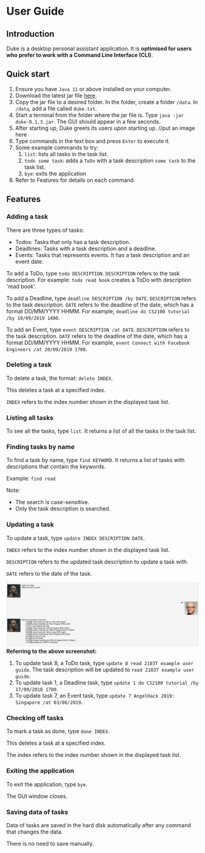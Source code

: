 # User Guide
## Introduction
Duke is a desktop personal assistant application. It is **optimised for users who prefer to work
with a Command Line Interface (CLI)**.

## Quick start
1. Ensure you have `Java 11` or above installed on your computer.
2. Download the latest jar file [here](https://github.com/C-likethis123/duke/releases/tag/A-Release).
3. Copy the jar file to a desired folder. In the folder, create a folder `/data`. In `/data`, add a file called `duke.txt`.
3. Start a terminal from the folder where the jar file is. Type `java -jar duke-0.1.3.jar`. The GUI should appear in a few seconds.
4. After starting up, Duke greets its users upon starting up.
//put an image here
5. Type commands in the text box and press `Enter` to execute it.
6. Some example commands to try:
    1. `list`: lists all tasks in the task list.
    2. `todo some task`: adds a `ToDo` with a task description `some task` to the task list.
    3. `bye`: exits the application
7. Refer to Features for details on each command.    
     
## Features 

### Adding a task 
There are three types of tasks:
* Todos: Tasks that only has a task description.
* Deadlines: Tasks with a task description and a deadline.
* Events: Tasks that represents events. It has a task description and an event date.

To add a ToDo, type `todo DESCRIPTION`. 
`DESCRIPTION` refers to the task description. 
For example:   `todo read book` creates a ToDo with description 'read book'.


To add a Deadline, type `deadline DESCRIPTION /by DATE`.
`DESCRIPTION` refers to the task description. 
`DATE` refers to the deadline of the date, which has a format DD/MM/YYYY HHMM.
For example, `deadline do CS2100 tutorial /by 19/09/2019 1400`.

To add an Event, type `event DESCRIPTION /at DATE`.
`DESCRIPTION` refers to the task description. 
`DATE` refers to the deadline of the date, which has a format DD/MM/YYYY HHMM.
For example, `event Connect with Facebook Engineers /at 20/09/2019 1700`.

### Deleting a task
To delete a task, the format: `delete INDEX`.

This deletes a task at a specified index. 

`INDEX` refers to the index number shown in the displayed task list.

### Listing all tasks
To see all the tasks, type `list`. 
It returns a list of all the tasks in the task list.

### Finding tasks by name
To find a task by name, type `find KEYWORD`.
It returns a list of tasks with descriptions that contain the keywords.

Example:
`find read`


Note: 
* The search is case-sensitive.
* Only the task description is searched.

### Updating a task
To update a task, type `update INDEX DESCRIPTION DATE`.

`INDEX` refers to the index number shown in the displayed task list.

`DESCRIPTION` refers to the updated task description to update 
a task with. 

`DATE` refers to the date of the task.

![alt text](https://github.com/C-likethis123/duke/blob/master/docs/TaskList.png?raw=true "Task List")
**Referring to the above screenshot:**

1. To update task 8, a ToDo task, type `update 8 read 2103T example user guide`.
The task description will be updated to `read 2103T example user guide`.
2. To update task 1, a Deadline task, type `update 1 do CS2100 tutorial /by 17/09/2018 1700`.
3. To update task 7, an Event task, type `update 7 AngelHack 2019: Singapore /at 03/06/2019`.

### Checking off tasks
To mark a task as done, type `done INDEX`. 

This deletes a task at a specified index. 

The index refers to the index number shown in the displayed task list.

### Exiting the application
To exit the application, type `bye`.

The GUI window closes. 

### Saving data of tasks
Data of tasks are saved in the hard disk automatically after any 
command that changes the data. 

There is no need to save manually. 
